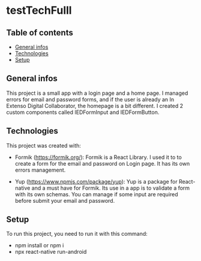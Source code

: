 # testTechFulll

## Table of contents
* [General infos](#general-infos)
* [Technologies](#technologies)
* [Setup](#setup)

## General infos
This project is a small app with a login page and a home page.
I managed errors for email and password forms, and if the user is already
an In Extenso Digital Collaborator, the homepage is a bit different. I
created 2 custom components called IEDFormInput and IEDFormButton. 

## Technologies
This project was created with:

* Formik (https://formik.org/): Formik is a React Library. I used it to
                                to create a form for the email and password
                                on Login page. It has its own errors management.
                                
* Yup (https://www.npmjs.com/package/yup): Yup is a package for React-native and 
                                           a must have for Formik. Its use in a app
                                           is to validate a form with its own schemas. 
                                           You can manage if some input are required before
                                           submit your email and password.
                                           
## Setup

To run this project, you need to run it with this command:

* npm install or npm i
* npx react-native run-android
